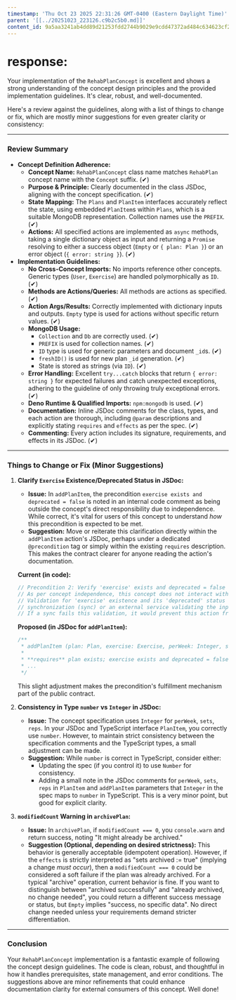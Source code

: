 ```yaml
---
timestamp: 'Thu Oct 23 2025 22:31:26 GMT-0400 (Eastern Daylight Time)'
parent: '[[../20251023_223126.c9b2c5b0.md]]'
content_id: 9a5aa3241ab4dd89d21253fdd2744b9029e9cdd47372ad484c634623cf2e2663
---
```


# response:

Your implementation of the `RehabPlanConcept` is excellent and shows a strong understanding of the concept design principles and the provided implementation guidelines. It's clear, robust, and well-documented.

Here's a review against the guidelines, along with a list of things to change or fix, which are mostly minor suggestions for even greater clarity or consistency:

***

### **Review Summary**

* **Concept Definition Adherence:**
  * **Concept Name:** `RehabPlanConcept` class name matches `RehabPlan` concept name with the `Concept` suffix. (✔)
  * **Purpose & Principle:** Clearly documented in the class JSDoc, aligning with the concept specification. (✔)
  * **State Mapping:** The `Plans` and `PlanItem` interfaces accurately reflect the state, using embedded `PlanItem`s within `Plans`, which is a suitable MongoDB representation. Collection names use the `PREFIX`. (✔)
  * **Actions:** All specified actions are implemented as `async` methods, taking a single dictionary object as input and returning a `Promise` resolving to either a success object (`Empty` or `{ plan: Plan }`) or an error object (`{ error: string }`). (✔)
* **Implementation Guidelines:**
  * **No Cross-Concept Imports:** No imports reference other concepts. Generic types (`User`, `Exercise`) are handled polymorphically as `ID`. (✔)
  * **Methods are Actions/Queries:** All methods are actions as specified. (✔)
  * **Action Args/Results:** Correctly implemented with dictionary inputs and outputs. `Empty` type is used for actions without specific return values. (✔)
  * **MongoDB Usage:**
    * `Collection` and `Db` are correctly used. (✔)
    * `PREFIX` is used for collection names. (✔)
    * `ID` type is used for generic parameters and document `_id`s. (✔)
    * `freshID()` is used for new plan `_id` generation. (✔)
    * State is stored as strings (via `ID`). (✔)
  * **Error Handling:** Excellent `try...catch` blocks that return `{ error: string }` for expected failures and catch unexpected exceptions, adhering to the guideline of only throwing truly exceptional errors. (✔)
  * **Deno Runtime & Qualified Imports:** `npm:mongodb` is used. (✔)
  * **Documentation:** Inline JSDoc comments for the class, types, and each action are thorough, including `@param` descriptions and explicitly stating `requires` and `effects` as per the spec. (✔)
  * **Commenting:** Every action includes its signature, requirements, and effects in its JSDoc. (✔)

***

### **Things to Change or Fix (Minor Suggestions)**

1. **Clarify `Exercise` Existence/Deprecated Status in JSDoc:**

   * **Issue:** In `addPlanItem`, the precondition `exercise exists and deprecated = false` is noted in an internal code comment as being outside the concept's direct responsibility due to independence. While correct, it's vital for users of this concept to understand *how* this precondition is expected to be met.
   * **Suggestion:** Move or reiterate this clarification directly within the `addPlanItem` action's JSDoc, perhaps under a dedicated `@precondition` tag or simply within the existing `requires` description. This makes the contract clearer for anyone reading the action's documentation.

   **Current (in code):**

   ```typescript
   // Precondition 2: Verify 'exercise' exists and deprecated = false
   // As per concept independence, this concept does not interact with an 'Exercise Library' concept directly.
   // Validation for 'exercise' existence and its 'deprecated' status would typically be handled by a
   // synchronization (sync) or an external service validating the input before this action is called.
   // If a sync fails this validation, it would prevent this action from being triggered.
   ```

   **Proposed (in JSDoc for `addPlanItem`):**

   ```typescript
   /**
    * addPlanItem (plan: Plan, exercise: Exercise, perWeek: Integer, sets: Integer, reps: Integer, notes: String)
    *
    * **requires** plan exists; exercise exists and deprecated = false (this check is assumed to be handled by an external sync or service due to concept independence)
    * ...
    */
   ```

   This slight adjustment makes the precondition's fulfillment mechanism part of the public contract.

2. **Consistency in Type `number` vs `Integer` in JSDoc:**
   * **Issue:** The concept specification uses `Integer` for `perWeek`, `sets`, `reps`. In your JSDoc and TypeScript interface `PlanItem`, you correctly use `number`. However, to maintain strict consistency between the specification comments and the TypeScript types, a small adjustment can be made.
   * **Suggestion:** While `number` is correct in TypeScript, consider either:
     * Updating the spec (if you control it) to use `Number` for consistency.
     * Adding a small note in the JSDoc comments for `perWeek`, `sets`, `reps` in `PlanItem` and `addPlanItem` parameters that `Integer` in the spec maps to `number` in TypeScript. This is a very minor point, but good for explicit clarity.

3. **`modifiedCount` Warning in `archivePlan`:**
   * **Issue:** In `archivePlan`, if `modifiedCount === 0`, you `console.warn` and return success, noting "It might already be archived."
   * **Suggestion (Optional, depending on desired strictness):** This behavior is generally acceptable (idempotent operation). However, if the `effects` is strictly interpreted as "sets archived := true" (implying a change *must occur*), then a `modifiedCount === 0` could be considered a soft failure if the plan was already archived. For a typical "archive" operation, current behavior is fine. If you want to distinguish between "archived successfully" and "already archived, no change needed", you could return a different success message or status, but `Empty` implies "success, no specific data". No direct change needed unless your requirements demand stricter differentiation.

***

### **Conclusion**

Your `RehabPlanConcept` implementation is a fantastic example of following the concept design guidelines. The code is clean, robust, and thoughtful in how it handles prerequisites, state management, and error conditions. The suggestions above are minor refinements that could enhance documentation clarity for external consumers of this concept. Well done!
